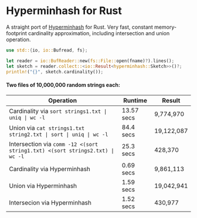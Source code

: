 # Hyperminhash for Rust

A straight port of [Hyperminhash](https://github.com/axiomhq/hyperminhash) for Rust. Very fast, constant memory-footprint cardinality approximation, including intersection and union operation.

```rust
use std::{io, io::Bufread, fs};

let reader = io::BufReader::new(fs::File::open(fname)?).lines();
let sketch = reader.collect::<io::Result<hyperminhash::Sketch>>()?;
println!("{}", sketch.cardinality());
```

#### Two files of 10,000,000 random strings each:

Operation | Runtime | Result
----------|----------------|-------
Cardinality via `sort strings1.txt \| uniq \| wc -l` | 13.57 secs | 9,774,970
Union via `cat strings1.txt string2.txt \| sort \| uniq \| wc -l` | 84.4 secs | 19,122,087
Intersection via `comm -12 <(sort string1.txt) <(sort strings2.txt) \| wc -l` | 25.3 secs | 428,370
Cardinality via Hyperminhash | 0.69 secs | 9,861,113
Union via Hyperminhash | 1.59 secs | 19,042,941
Intersecion via Hyperminhash | 1.52 secs | 430,977
